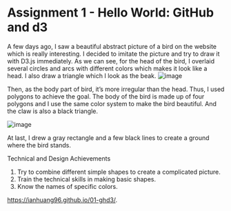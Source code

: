 Assignment 1 - Hello World: GitHub and d3  
===

A few days ago, I saw a beautiful abstract picture of a bird on the website which is really interesting. I decided to imitate the picture and try to draw it with D3.js immediately. As we can see, for the head of the bird, I overlaid several circles and arcs with different colors which makes it look like a head. I also draw a triangle which I look as the beak.
![image](https://github.com/ianhuang96/01-ghd3/blob/master/Picture1.png)

Then, as the body part of bird, it’s more irregular than the head. Thus, I used polygons to achieve the goal. The body of the bird is made up of four polygons and I use the same color system to make the bird beautiful. And the claw is also a black triangle.

![image](https://github.com/ianhuang96/01-ghd3/blob/master/Picture2.png)

At last, I drew a gray rectangle and a few black lines to create a ground where the bird stands.

Technical and Design Achievements
1. Try to combine different simple shapes to create a complicated picture.
2. Train the technical skills in making basic shapes.
3. Know the names of specific colors.

https://ianhuang96.github.io/01-ghd3/.
